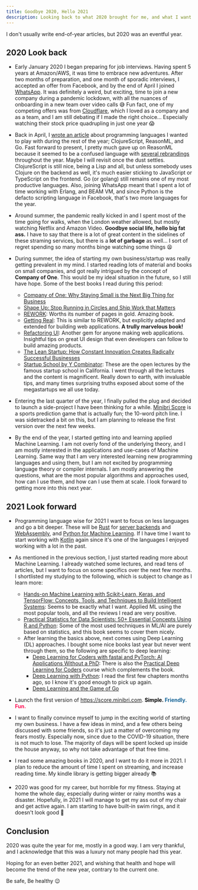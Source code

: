 ```yaml
---
title: Goodbye 2020, Hello 2021
description: Looking back to what 2020 brought for me, and what I want 2021 to bring.
---
```


I don't usually write end-of-year articles, but 2020 was an eventful year.

## 2020 Look back

- Early January 2020 I began preparing for job interviews. Having spent 5 years at Amazon/AWS, it was time to embrace new adventures. After two months of preparation, and one month of sporadic interviews, I accepted an offer from Facebook, and by the end of April I joined [WhatsApp](https://www.whatsapp.com/). It was definitely a weird, but exciting, time to join a new company during a pandemic lockdown, with all the nuances of onboarding in a new team over video calls 😅 Fun fact, one of my competing offers was from [Cloudflare](https://www.cloudflare.com/), which I loved as a company and as a team, and I am still debating if I made the right choice... Especially watching their stock price quadrupling in just one year 😱

- Back in April, I [wrote an article](https://www.lambrospetrou.com/articles/hobby-languages-for-2020/) about programming languages I wanted to play with during the rest of the year; ClojureScript, ReasonML, and Go. Fast forward to present, I pretty much gave up on ReasonML because it seemed to be a confused language with [several rebrandings](https://rescript-lang.org/bucklescript-rebranding) throughout the year. Maybe I will revisit once the dust settles. ClojureScript is still nice, being a Lisp and all, but unless somebody uses Clojure on the backend as well, it's much easier sticking to JavaScript or TypeScript on the frontend. Go (or golang) still remains one of my most productive languages. Also, joining WhatsApp meant that I spent a lot of time working with Erlang, and BEAM VM, and since Python is the defacto scripting language in Facebook, that's two more languages for the year.

- Around summer, the pandemic really kicked in and I spent most of the time going for walks, when the London weather allowed, but mostly watching Netflix and Amazon Video. **Goodbye social life, hello big fat ass.** I have to say that there is a lot of great content in the sidelines of these straming services, but there is a **lot of garbage** as well... I sort of regret spending so many months binge watching some things 😫

- During summer, the idea of starting my own business/startup was really getting prevalent in my mind. I started reading lots of material and books on small companies, and got really intrigued by the concept of **Company of One**. This would be my ideal situation in the future, so I still have hope. Some of the best books I read during this period:
  * [Company of One: Why Staying Small is the Next Big Thing for Business](https://smile.amazon.co.uk/Company-One-Staying-Small-Business/dp/1328972356)
  * [Shape Up: Stop Running in Circles and Ship Work that Matters](https://basecamp.com/shapeup)
  * [REWORK](https://basecamp.com/books/rework): Worths its number of pages in gold. Amazing book.
  * [Getting Real](https://basecamp.com/books/getting-real): This is similar to REWORK, but explicitly adapted and extended for building web applications. **A trully marvelous book!**
  * [Refactoring UI](https://refactoringui.com/book/): Another gem for anyone making web applications. Insightful tips on great UI design that even developers can follow to build amazing products.
  * [The Lean Startup: How Constant Innovation Creates Radically Successful Businesses](https://smile.amazon.co.uk/Lean-Startup-Innovation-Successful-Businesses/dp/0670921602)
  * [Startup School by Y Combinator](https://www.startupschool.org/curriculum): These are the open lectures by the famous startup school in California. I went through all the lectures and the content is magnificent. Really down to earth, with invaluable tips, and many times surprising truths exposed about some of the megastartups we all use today.

- Entering the last quarter of the year, I finally pulled the plug and decided to launch a side-project I have been thinking for a while. [Minibri Score](https://www.lambrospetrou.com/articles/minibri-score-the-inception/) is a sports prediction game that is actually fun; the 10-word pitch line. I was sidetracked a bit on this, but I am planning to release the first version over the next few weeks.

- By the end of the year, I started getting into and learning applied Machine Learning. I am not overly fond of the underlying theory, and I am mostly interested in the applications and use-cases of Machine Learning. Same way that I am very interested learning new programming languages and using them, but I am not excited by programming language theory or compiler internals. I am mostly answering the questions, what are the most popular algorithms and approaches used, how can I use them, and how can I use them at scale. I look forward to getting more into this next year.

## 2021 Look forward

- Programming language wise for 2021 I want to focus on less languages and go a bit deeper. These will be [Rust](https://www.rust-lang.org/) for [server backends](https://rust-lang.org/what/networking) and [WebAssembly](https://www.rust-lang.org/what/wasm), and [Python for Machine Learning](https://scikit-learn.org/stable/). If I have time I want to start working with [Kotlin](https://kotlinlang.org/) again since it's one of the languages I enjoyed working with a lot in the past.

- As mentioned in the previous section, I just started reading more about Machine Learning. I already watched some lectures, and read tens of articles, but I want to focus on some specifics over the next few months. I shortlisted my studying to the following, which is subject to change as I learn more:
  * [Hands-on Machine Learning with Scikit-Learn, Keras, and TensorFlow: Concepts, Tools, and Techniques to Build Intelligent Systems](https://smile.amazon.co.uk/gp/product/1492032646): Seems to be exactly what I want. Applied ML using the most popular tools, and all the reviews I read are very positive.
  * [Practical Statistics for Data Scientists: 50+ Essential Concepts Using R and Python](https://smile.amazon.co.uk/gp/product/149207294X/): Some of the most used techniques in ML/AI are purely based on statistics, and this book seems to cover them nicely.
  * After learning the basics above, next comes using Deep Learning (DL) approaches. I bought some nice books last year but never went through them, so the following are specific to deep learning:
    - [Deep Learning for Coders with fastai and PyTorch: AI Applications Without a PhD](https://smile.amazon.co.uk/gp/product/1492045527): There is also the [Practical Deep Learning for Coders](https://course.fast.ai/) course which complements the book.
    - [Deep Learning with Python](https://www.manning.com/books/deep-learning-with-python): I read the first few chapters months ago, so I know it's good enough to pick up again.
    - [Deep Learning and the Game of Go](https://www.manning.com/books/deep-learning-and-the-game-of-go)

- Launch the first version of <https://score.minibri.com>. <strong><span style="color: black">Simple.</span> <span style="color: #146396">Friendly.</span> <span style="color: #ff1154">Fun.</span></strong>

- I want to finally convince myself to jump in the exciting world of starting my own business. I have a few ideas in mind, and a few others being discussed with some friends, so it's just a matter of overcoming my fears mostly. Especially now, since due to the COVID-19 situation, there is not much to lose. The majority of days will be spent locked up inside the house anyway, so why not take advantage of that free time.

- I read some amazing books in 2020, and I want to do it more in 2021. I plan to reduce the amount of time I spent on streaming, and increase reading time. My kindle library is getting bigger already 📚

- 2020 was good for my career, but horrible for my fitness. Staying at home the whole day, especially during winter or rainy months was a disaster. Hopefully, in 2021 I will manage to get my ass out of my chair and get active again. I am starting to have built-in swim rings, and it doesn't look good 🐷 

## Conclusion

2020 was quite the year for me, mostly in a good way. I am very thankful, and I acknowledge that this was a luxury not many people had this year.

Hoping for an even better 2021, and wishing that health and hope will become the trend of the new year, contrary to the current one.

Be safe, Be healthy 😉
